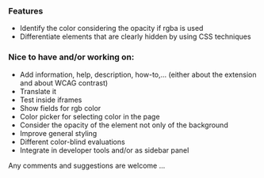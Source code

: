 ### Features

* Identify the color considering the opacity if rgba is used
* Differentiate elements that are clearly hidden by using CSS techniques

### Nice to have and/or working on:
* Add information, help, description, how-to,... (either about the extension and about WCAG contrast)
* Translate it
* Test inside iframes
* Show fields for rgb color
* Color picker for selecting color in the page
* Consider the opacity of the element not only of the background
* Improve general styling
* Different color-blind evaluations
* Integrate in developer tools and/or as sidebar panel

Any comments and suggestions are welcome ...
